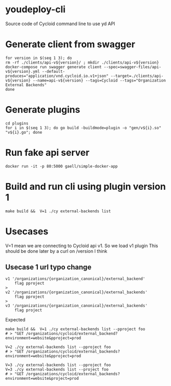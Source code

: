 # youdeploy-cli
Source code of Cycloid command line to use yd API


# Generate client from swagger

```
for version in $(seq 1 3); do
rm -rf ./clients/api-v${version}/ ; mkdir ./clients/api-v${version}
docker-compose run swagger generate client --spec=swagger-files/api-v${version}.yml --default-produces="application/vnd.cycloid.io.v1+json" --target=./clients/api-v${version} --name=api-v${version} --tags=Cycloid --tags="Organization External Backends"
done
```

# Generate plugins

```
cd plugins
for i in $(seq 1 3); do go build -buildmode=plugin -o "gen/v${i}.so" "v${i}.go"; done
```

# Run fake api server

```
docker run -it -p 80:5000 gaell/simple-docker-app
```

# Build and run cli using plugin version 1

```
make build &&  V=1 ./cy external-backends list
```

# Usecases

V=1 mean we are connecting to Cycloid api v1. So we load v1 plugin
This should be done later by a curl on /version I think

## Usecase 1 url typo change

```
v1 '/organizations/{organization_canonical}/external_backend'
    flag pproject
>
v2 '/organizations/{organization_canonical}/external_backends'
    flag pproject
>
v3 '/organizations/{organization_canonical}/external_backends'
    flag project
```

Expected
```
make build &&  V=1 ./cy external-backends list --pproject foo
# > "GET /organizations/cycloid/external_backend?environment=website&pproject=prod

V=2 ./cy external-backends list --pproject foo
# > "GET /organizations/cycloid/external_backends?environment=website&pproject=prod

V=3 ./cy external-backends list --pproject foo
V=3 ./cy external-backends list --project foo
# > "GET /organizations/cycloid/external_backends?environment=website&project=prod
```
